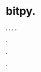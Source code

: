 # bitpy.
.
.
.
.












.






















































.
























.










